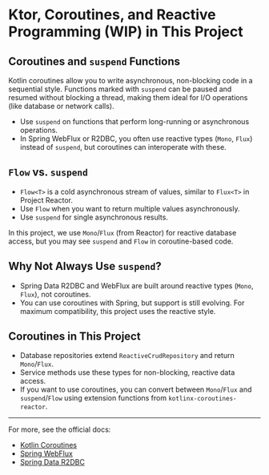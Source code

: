# Ktor, Coroutines, and Reactive Programming (WIP) in This Project

## Coroutines and `suspend` Functions
Kotlin coroutines allow you to write asynchronous, non-blocking code in a sequential style. Functions marked with `suspend` can be paused and resumed without blocking a thread, making them ideal for I/O operations (like database or network calls).

- Use `suspend` on functions that perform long-running or asynchronous operations.
- In Spring WebFlux or R2DBC, you often use reactive types (`Mono`, `Flux`) instead of `suspend`, but coroutines can interoperate with these.

## `Flow` vs. `suspend`
- `Flow<T>` is a cold asynchronous stream of values, similar to `Flux<T>` in Project Reactor.
- Use `Flow` when you want to return multiple values asynchronously.
- Use `suspend` for single asynchronous results.

In this project, we use `Mono`/`Flux` (from Reactor) for reactive database access, but you may see `suspend` and `Flow` in coroutine-based code.

## Why Not Always Use `suspend`?
- Spring Data R2DBC and WebFlux are built around reactive types (`Mono`, `Flux`), not coroutines.
- You can use coroutines with Spring, but support is still evolving. For maximum compatibility, this project uses the reactive style.

## Coroutines in This Project
- Database repositories extend `ReactiveCrudRepository` and return `Mono`/`Flux`.
- Service methods use these types for non-blocking, reactive data access.
- If you want to use coroutines, you can convert between `Mono`/`Flux` and `suspend`/`Flow` using extension functions from `kotlinx-coroutines-reactor`.

---

For more, see the official docs:
- [Kotlin Coroutines](https://kotlinlang.org/docs/coroutines-overview.html)
- [Spring WebFlux](https://docs.spring.io/spring-framework/docs/current/reference/html/web-reactive.html)
- [Spring Data R2DBC](https://docs.spring.io/spring-data/r2dbc/docs/current/reference/html/)

